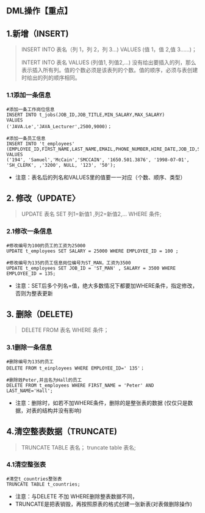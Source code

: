 ## DML操作【重点】

## 1.新增（INSERT)

> INSERT INTO 表名（列 1，列 2，列 3…) VALUES (值 1，值 2,值 3……)；
>
> INTERT INTO 表名 VALUES (列值1, 列值2,…) 没有给出要插入的列，那么表示插入所有列。值的个数必须是该表列的个数。值的顺序，必须与表创建时给出的列的顺序相同。

### 1.1添加一条信息

```mysql
#添加一条工作岗位信息
INSERT INTO t_jobs(JOB_ID,JOB_TITLE,MIN_SALARY,MAX_SALARY) 
VALUES
('JAVA.Le','JAVA_Lecturer',2500,9000)；

#添加一条员工信息
INSERT INTO 't_employees'
(EMPLOYEE_ID,FIRST_NAME,LAST_NAME,EMAIL,PHONE_NUMBER,HIRE_DATE,JOB_ID,SALARY,COMMISSION_PCT,MANAGER_ID,DEPARTMENT_ID)
VALUES
('194', 'Samuel','McCain','SMCCAIN', '1650.501.3876', '1998-07-01', 'SH_CLERK', ,'3200', NULL, '123', '50');
```

- 注意：表名后的列名和VALUES里的值要一一对应（个数、顺序、类型）

## 2. 修改（UPDATE〉

> UPDATE 表名 SET 列1=新值1 ,列2=新值2,… WHERE 条件;

### 2.1修改一条信息

```mysql
#修改编号为100的员工的工资为25000
UPDATE t_employees SET SALARY = 25000 WHERE EMPLOYEE_ID = 100 ;

#修改编号为135的员工信息岗位编号为ST_MAN，工资为3500
UPDATE t_employees SET JOB_ID = 'ST_MAN' , SALARY = 3500 WHERE EMPLOYEE_ID = 135;
```

- 注意：SET后多个列名=值，绝大多数情况下都要加WHERE条件，指定修改，否则为整表更新

## 3. 删除（DELETE)

> DELETE FROM 表名 WHERE 条件；

### 3.1删除一条信息

```mysql
#删除编号为135的员工
DELETE FROM t_einployees WHERE EMPLOYEE_ID=' 135'；

#删除姓Peter,并且名为Hall的员工
DELETE FROM t_employees WHERE FIRST_NAME = 'Peter' AND LAST_NAME='Hall';
```

- 注意：删除时，如若不加WHERE条件，删除的是整张表的数据 (仅仅只是数据，对表的结构并没有影响)

## 4.清空整表数据（TRUNCATE)

> TRUNCATE TABLE 表名； truncate table 表名;

### 4.1清空整张表

```mysql
#清空t_countries整张表 
TRUNCATE TABLE t_countries;
```

- 注意：与DELETE 不加 WHERE删除整表数据不同，
- TRUNCATE是把表销毁，再按照原表的格式创建一张新表(对表做删除操作)